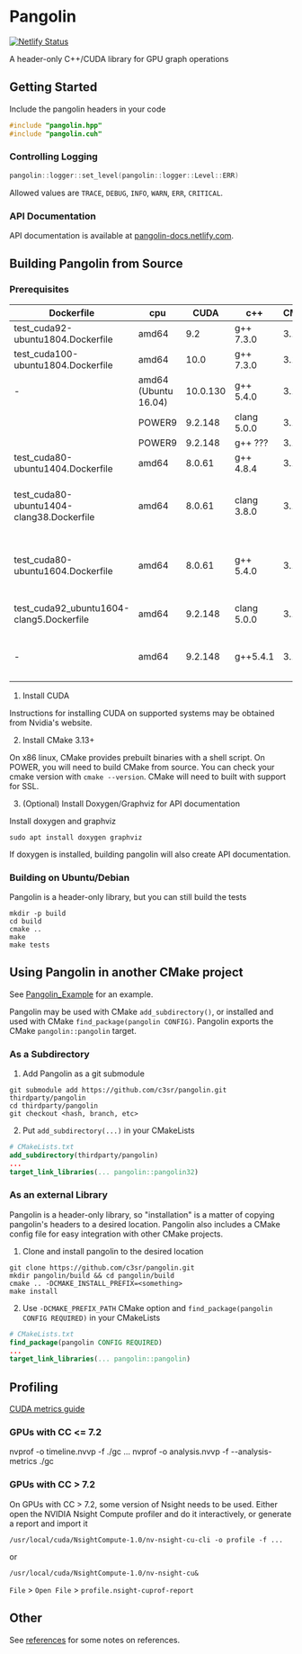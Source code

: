 # Pangolin

[![Netlify Status](https://api.netlify.com/api/v1/badges/9996fcec-ff4e-4664-ae94-3734b469d5d9/deploy-status)](https://app.netlify.com/sites/pangolin-docs/deploys)

A header-only C++/CUDA library for GPU graph operations

## Getting Started

Include the pangolin headers in your code

```c++
#include "pangolin.hpp"
#include "pangolin.cuh"
```

### Controlling Logging

```c++
pangolin::logger::set_level(pangolin::logger::Level::ERR)
```

Allowed values are `TRACE`, `DEBUG`, `INFO`, `WARN`, `ERR`, `CRITICAL`.

### API Documentation

API documentation is available at [pangolin-docs.netlify.com](https://pangolin-docs.netlify.com/).


## Building Pangolin from Source

### Prerequisites

| Dockerfile | cpu | CUDA | c++ | CMake | Builds |
|-|-|-|-|-|-|
| test_cuda92-ubuntu1804.Dockerfile         | amd64  | 9.2     | g++ 7.3.0   | 3.11.0 | &#9745; |
| test_cuda100-ubuntu1804.Dockerfile        | amd64  | 10.0    | g++ 7.3.0   | 3.11.0 | &#9745; |
| - | amd64 (Ubuntu 16.04) | 10.0.130 | g++ 5.4.0 | 3.14.3 | &#9745; |
|                                           | POWER9 | 9.2.148 | clang 5.0.0 | 3.12.0 | &#9745; |
|                                           | POWER9 | 9.2.148 | g++ ??? | 3.12.0 | ??? |
| test_cuda80-ubuntu1404.Dockerfile         | amd64  | 8.0.61  | g++ 4.8.4   | 3.11.0 | &#9745; |
| test_cuda80-ubuntu1404-clang38.Dockerfile | amd64  | 8.0.61  | clang 3.8.0 | 3.11.0 | (needs check) x: problem parsing Vector |
| test_cuda80-ubuntu1604.Dockerfile         | amd64  | 8.0.61  | g++ 5.4.0   | 3.11.0 | (needs check) x: problem parsing Vector |
| test_cuda92_ubuntu1604-clang5.Dockerfile  | amd64  | 9.2.148 | clang 5.0.0 | 3.11.0 | x: problem with simd intrinsics |
| - | amd64 | 9.2.148 | g++5.4.1 | 3.13.3 | x: problem with std::to_string in catch2 | 



1. Install CUDA

Instructions for installing CUDA on supported systems may be obtained from Nvidia's website.

2. Install CMake 3.13+

On x86 linux, CMake provides prebuilt binaries with a shell script.
On POWER, you will need to build CMake from source.
You can check your cmake version with `cmake --version`.
CMake will need to built with support for SSL.

3. (Optional) Install Doxygen/Graphviz for API documentation

Install doxygen and graphviz

    sudo apt install doxygen graphviz

If doxygen is installed, building pangolin will also create API documentation.

### Building on Ubuntu/Debian

Pangolin is a header-only library, but you can still build the tests

    mkdir -p build
    cd build
    cmake ..
    make
    make tests

## Using Pangolin in another CMake project

See [Pangolin_Example](https://github.com/c3sr/pangolin_example) for an example.

Pangolin may be used with CMake `add_subdirectory()`, or installed and used with CMake `find_package(pangolin CONFIG)`.
Pangolin exports the CMake `pangolin::pangolin` target.

### As a Subdirectory

1. Add Pangolin as a git submodule

```
git submodule add https://github.com/c3sr/pangolin.git thirdparty/pangolin
cd thirdparty/pangolin
git checkout <hash, branch, etc>
```

2. Put `add_subdirectory(...)` in your CMakeLists

```cmake
# CMakeLists.txt
add_subdirectory(thirdparty/pangolin)
...
target_link_libraries(... pangolin::pangolin32)
```


### As an external Library

Pangolin is a header-only library, so "installation" is a matter of copying pangolin's headers to a desired location.
Pangolin also includes a CMake config file for easy integration with other CMake projects.

1. Clone and install pangolin to the desired location

```
git clone https://github.com/c3sr/pangolin.git
mkdir pangolin/build && cd pangolin/build
cmake .. -DCMAKE_INSTALL_PREFIX=<something>
make install
```

2. Use `-DCMAKE_PREFIX_PATH` CMake option and `find_package(pangolin CONFIG REQUIRED)` in your CMakeLists

```cmake
# CMakeLists.txt
find_package(pangolin CONFIG REQUIRED)
...
target_link_libraries(... pangolin::pangolin)
```




## Profiling

[CUDA metrics guide](https://docs.nvidia.com/cuda/profiler-users-guide/index.html#metrics-reference)

### GPUs with CC <= 7.2

nvprof -o timeline.nvvp -f ./gc ...
nvprof -o analysis.nvvp -f --analysis-metrics ./gc

### GPUs with CC > 7.2

On GPUs with CC > 7.2, some version of Nsight needs to be used.
Either open the NVIDIA Nsight Compute profiler and do it interactively, or generate a report and import it

    /usr/local/cuda/NsightCompute-1.0/nv-nsight-cu-cli -o profile -f ...

or

    /usr/local/cuda/NsightCompute-1.0/nv-nsight-cu&

`File` > `Open File` > `profile.nsight-cuprof-report`



## Other

See [references](references) for some notes on references.
